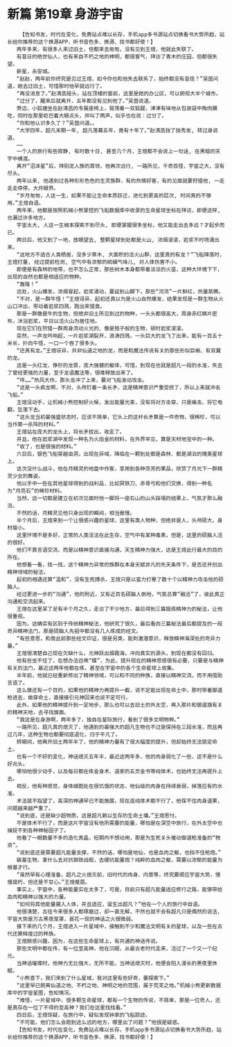 # 新篇 第19章 身游宇宙
        【告知书友，时代在变化，免费站点难以长存，手机app多书源站点切换看书大势所趋，站长给你推荐的这个换源APP，听书音色多、换源、找书都好使！】
       两年多来，有很多人来过旧土，但都来去匆匆，没有见到王煊，他就此失联了。
       有昔日的绝世仙人，也有来自不朽之地的神明，都很客气，拜访了青木的庄园，但都很失望。
       新星，永安城。
       “赵赵，两年前你终究是见过王煊，如今你也和他失去联系了，始终都没有音信？”吴茵问道，她去过旧土，可惜那时他早就远行了。
       “再没消息了。”赵清菡摇头，站在顶楼的窗前，这里是她的办公区，可以俯视大半个城市。
       “过分了，醒来后就离开，五年都没有见到他了。”吴茵说道。
       旁边，小狐狸坐在赵清菡的专属座椅上，晃荡着一双狐腿，津津有味地从包装袋中掏肉脯吃，同时在那里眨巴着大眼点头，并叫了两声，似乎也在说：过分了。
       “你和他认识多久了？”吴茵问道。。
       “大学四年，超凡末期一年, 超凡落幕五年，竟有十年了。”赵清菡拢了拢秀发, 转过身说道。
       ……
       一个人的旅行有些寂静, 有时数十日, 甚至几个月，王煊都不会说上一句话, 在黑暗的天宇中横渡。
       离开“沼泽星”后，拜别泥人族的首领，他再次远行, 一路所见，千奇百怪，宇宙之大，没有尽头。
       两年以来, 他遇到过各种形形色色的生灵族群，有的热情好客，有的见面就要狩猎他, 一走走走停停，大开眼界。
       “岁月匆匆，人这一生，如果不能让生命本质跃迁，进化到更高的层次, 时间真的不够用。”王煊自语。
       两年来，他都是按照机械小熊掌控的飞船数据库中收录的生命星球坐标在拜访，即便这样, 也漏过许多地方。
       宇宙太大, 人这一生根本探索不到尽头, 即便掌握很多坐标，他又能走出去多远？才起步而已。
       两日后，他又到了一地，放眼望去, 整颗星球到处都是火山, 浓烟滚滚，岩浆不时喷涌出来。
       “这地方不适合人类栖居，没多少草木, 大面积的活火山群，这里真的有龙？”飞船降落时，王煊打量, 经过提前检测, 空气中有浓郁的硫磺气味儿, 对人体伤害不小。
       即便是有森林的地带，也不怎么正常，那些树木本身都带着淡淡的火苗，这种大环境下下，出现的自然也都是相适应的物种。
       “轰隆！”
       远处，火山爆发，浓烟冒起，岩浆涌动，蔓延到山脚下，那些“河流”一片鲜红，热量蒸腾。
       “不对，是一群牛怪！”王煊讶异，起初还真以为是火山自然爆发，结果发现是一群生物从火山口冲出，带动着岩浆四溅，跑出来猎食。
       那是一群像是牛的生物，但绝非旧土所见到过的物种，一头头都很高大，周身赤红鳞片密布，沐浴岩浆，平日以活火山为居住地。
       现在它们在狩猎一群周身流动火光的、像是狍子般的生物，顿时岩浆滚滚。
       突然，一声龙吟响起，一片岩浆湖裂开，浪涛四溅，一头巨大的龙飞了出来，能有一百五十米长，扑向牛怪，一口一个吞了很多头。
       “还真有龙。”王煊讶异，并非仙道之地的龙，而是和魔法传说有关的那些形似巨蜥、有双翼的龙。
       这是一头红龙，狰狞的龙首，庞大强健的躯体，可惜，到现在也就是超凡一段的水准，失去了曾经更强的力量，至于龙语魔法等，很难释放出来了。
       “呼……”热风大作，那头龙冲了上来，要对飞船发动攻击。
       “这是一头疯龙啊，不对，头颅钉着一条长矛，这是精神意识严重受损了，所以上来就冲击飞船。”
       王煊没动手，让机械小熊控制好火候，发出能量光束，没有将对方击穿，只是痛击，将它电翻，坠落下去。
       “这头龙当初最强盛状态时，应该不简单，它头上的这杆长矛算是一件奇物，很稀珍，可以当作第一杀阵的材料。”
       王煊站在庞大的龙头上，将长矛拔出，收走了。
       并且，他在岩浆湖中发现一种名为火焰金的材料，在外界罕见，算是天材地宝中的一种。
       “收了，也是很强的材料。”
       六日后，银色飞船穿越虫洞，出现在异域，降临在一颗到处都是森林、都是湖泊的瑰美星球上。
       这次没什么战斗，他在月精灵的地盘中作客，享用到各种芬芳的果品，欣赏了月光下一群精灵少女的舞姿。
       他以手中一些在其他星球得到的战利品，比如冥铁刀、赤骨弓和他们交换，得到一种名为“月亮石”的稀珍材料。
       当然，这一切都是建立在初次见面时他一脚将一座石山的山头踩塌的结果上，气氛才那么融洽。
       不然的话，月精灵见他只身出现的瞬间，相当傲慢。
       半个月后，王煊来到一个让很感兴趣的星球，这里有类人物种，但绝非是人，头颅硕大，身材瘦小。
       这里环境不是多好，正常的人类没法在此生存，空气中有某种毒素，但是，这里的硕脑人活的很好。
       他们不靠言语交流，而是以精神意识直接沟通，天生精神力强大，这是王煊此行最大的目的所在。
       他想看一看，找一找，这个精神力异常的族群在本身天赋非凡的先天条件下，是否还开创出精神领域的秘法。
       起初的相遇还算“温和”，没有生死搏杀，王煊只是以蛮力打晕了数十个以精神力攻击他的硕脑人。
       经过更进一步的“沟通”，他的附近，又有近百名硕脑人倒地，气氛总算“融洽”了，彼此真正沟通和交流起来。
       王煊在这里呆了足有半个月之久，走访了不少地方，最后得到三篇锻炼精神力的秘法，让他很重视。
       因为，这确实有区别于传统精神秘法，他研究了很久，最后看向三篇秘法最后都提及的一段奇异精神法门，那是硕脑人先祖中都没有几人练成的经文。
       “有些意思，和我此前那些经文印证，很是另类，能刺激潜意识，释放精神海深处的奇异力量。”
       王煊很清楚自己现在欠缺什么，元神跃出烟霞海，冲向真实的源头，到现在都没有回归。
       他有些坐不住了，在想办法召唤“蝶”，为此，提升现在的精神思感很有必要，只要是与精神有关的法门，最近这两年他都在练，甚至在宇宙中的各个生命星球上收集。
       半年前，他就已经重新修出了精神领域，可以和不同的种族，直接以精神交流，而不用借助言语了。
       这么做还有一个目的，如果他的精神力再提升一截，说不定能出现在命土中，那时带着御道枪进去，凿穿命土，直接接引元神回来也说不定可行。
       此外，如果他的精神提升到一定地步，那么也可以去旧土的外太空，再入那片和御道旗有关的精神天地，去寻找旗面。
       “我这是在身游啊，两年多了，独自在星际旅行，看到了很多文明物种。”
       一路所见，超凡真的熄灭了，他遇到的最强大的超凡生物也不过是保持在三段水准，而且再过几年，这种生物也都要彻底退化，归于平凡了。
       转眼间，他离开旧土两年半了，他的精神力量有了很大幅度的提升，但却始终无法锁定命土。
       也有一个不好的变化，神话熄灭五年半，最近这两年多，他的肉身弱化了一些，这不是什么好兆头。
       哪怕他很少动手，以及每日都在练金身术、道家的五页金书等纯体术，也始终无法再提升上去。
       相反，他有种感觉，身体细胞处在很饥饿的状态，地仙级的肉身在持续衰弱，掉落应有的水准。
       术法就不指望了，高深的神通早已不能施展，现在连纯体术都不行了，他保不住肉身道果，问题越来越严重了。
       “说到底，还是缺少超物质，这是超凡赖以生存的生命土壤。”王煊思忖。
       不是体术不行了，而是这片宇宙没有他所需要的能量，哪怕是在深空中旅行，在外太空中也捕捉不到各种神秘因子了。
       他看了一眼数量不多的造化真晶，短期内不想动用，那是为生死关头催动御道枪准备的“物资”。
       “说到底还是需要超凡能量支撑，不然的话，哪怕是地仙，也是血肉之躯，也挡不住枪炮。”
       碳基生物，拿什么去对抗钢铁战舰，去硬抗能量炮？纯粹的血肉之躯，需要以浓郁的能量为根基才行。
       “虽然早有心理准备，超凡之火熄灭前，旧时代的肉身、内景等，终究要顺应宇宙大势，慢慢腐朽，但还是不甘心。”王煊蹙眉。
       事实上，宇宙中，各种能量实在太多了，可是，目前只有超凡能量适应修行之路，能够带给血肉和精神以强大的力量。
       “如何将其他能量摄入人体，并且适应，诞生出超凡？”他在一个人的旅行中自语。
       他很清楚，古往今来很多人都琢磨过，却一直无解，不然也就不会有超凡只是偶然的说法，宇宙大势是万古黑夜笼罩，昙花一现的神话之火很微弱。
       接下来的几个月，王煊进入一片星域中，接触到不少和魔法文明有关的星球，以及一些在古代还算辉煌过的种族。
       王煊颇感兴趣，因为，在这些生命星球上，有共通的神话传说。
       那些文明中都在传，有一位至高神，他在沉眠，从最古老时代走来，活过了一个又一个纪元。
       当神话璀璨时，他神力无比强大，无所不能，当神话熄灭时，他便会陷入漫长的黑夜里休眠。
       “小熊查下，我们来到了什么星域，我对这里有些好奇，要探索下。”
       “这里早已脱离仙道之地、不朽之地、神明之地的范围，属于荒芜之地。”机械小熊更新数据库中的宇宙星图，告知情况。
       “难怪，一片星域中，很多颗生命星球，都有一个生物的传说，不简单，那是一位奇人，还是真存在一位了不得的至高神？我们在这里找找看。”
       四日后，王煊惊疑，在旅行中，疑似发现钟家的飞船踪迹。
       “不可能，他们怎么会跑到这么远的地方，哪里出了问题？”他很是疑惑。
       【告知书友，时代在变化，免费站点难以长存，手机app多书源站点切换看书大势所趋，站长给你推荐的这个换源APP，听书音色多、换源、找书都好使！】